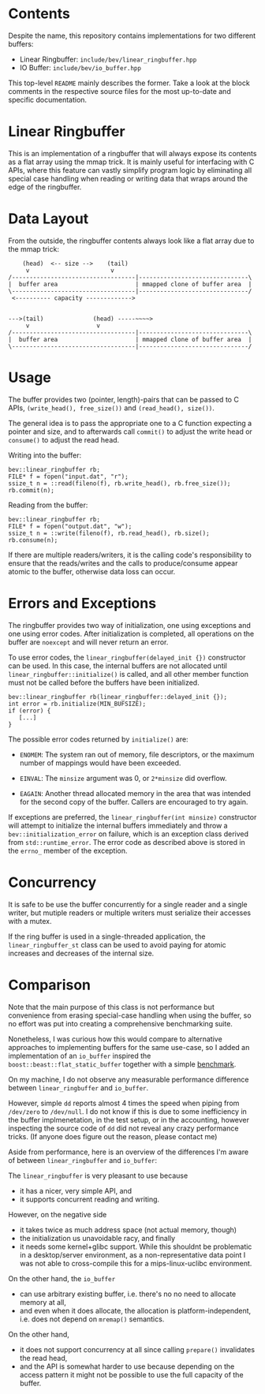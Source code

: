 # Contents

Despite the name, this repository contains implementations for two different
buffers:

  * Linear Ringbuffer: `include/bev/linear_ringbuffer.hpp`
  * IO Buffer:  `include/bev/io_buffer.hpp`

This top-level `README` mainly describes the former. Take a look at the block comments
in the respective source files for the most up-to-date and specific documentation.

# Linear Ringbuffer

This is an implementation of a ringbuffer that will always expose its contents
as a flat array using the mmap trick. It is mainly useful for interfacing with
C APIs, where this feature can vastly simplify program logic by eliminating all
special case handling when reading or writing data that wraps around the edge
of the ringbuffer.


# Data Layout

From the outside, the ringbuffer contents always look like a flat array
due to the mmap trick:


        (head)  <-- size -->    (tail)
         v                       v
    /-----------------------------------|-------------------------------\
    |  buffer area                      | mmapped clone of buffer area  |
    \-----------------------------------|-------------------------------/
     <---------- capacity ------------->


    --->(tail)              (head) -----~~~~>
         v                   v
    /-----------------------------------|-------------------------------\
    |  buffer area                      | mmapped clone of buffer area  |
    \-----------------------------------|-------------------------------/


# Usage

The buffer provides two (pointer, length)-pairs that can be passed to C APIs,
`(write_head(), free_size())` and `(read_head(), size())`.

The general idea is to pass the appropriate one to a C function expecting
a pointer and size, and to afterwards call `commit()` to adjust the write
head or `consume()` to adjust the read head.

Writing into the buffer:

    bev::linear_ringbuffer rb;
    FILE* f = fopen("input.dat", "r");
    ssize_t n = ::read(fileno(f), rb.write_head(), rb.free_size());
    rb.commit(n);

Reading from the buffer:

    bev::linear_ringbuffer rb;
    FILE* f = fopen("output.dat", "w");
    ssize_t n = ::write(fileno(f), rb.read_head(), rb.size();
    rb.consume(n);

If there are multiple readers/writers, it is the calling code's
responsibility to ensure that the reads/writes and the calls to
produce/consume appear atomic to the buffer, otherwise data loss
can occur.


# Errors and Exceptions

The ringbuffer provides two way of initialization, one using exceptions
and one using error codes. After initialization is completed,
all operations on the buffer are `noexcept` and will never return
an error.

To use error codes, the `linear_ringbuffer(delayed_init {})` constructor
can be used. In this case, the internal buffers are not allocated until
`linear_ringbuffer::initialize()` is called, and all other member function
must not be called before the buffers have been initialized.

    bev::linear_ringbuffer rb(linear_ringbuffer::delayed_init {});
    int error = rb.initialize(MIN_BUFSIZE);
    if (error) {
       [...]
    }

The possible error codes returned by `initialize()` are:

  * `ENOMEM`: The system ran out of memory, file descriptors, or the maximum
              number of mappings would have been exceeded.

  * `EINVAL`: The `minsize` argument was 0, or `2*minsize` did overflow.

  * `EAGAIN`: Another thread allocated memory in the area that was intended
              for the second copy of the buffer. Callers are encouraged
              to try again.

If exceptions are preferred, the `linear_ringbuffer(int minsize)`
constructor will attempt to initialize the internal buffers immediately and
throw a `bev::initialization_error` on failure, which is an exception class
derived from `std::runtime_error`. The error code as described above is
stored in the `errno_` member of the exception.


# Concurrency

It is safe to be use the buffer concurrently for a single reader and a single writer,
but mutiple readers or multiple writers must serialize their accesses with a mutex.

If the ring buffer is used in a single-threaded application, the
`linear_ringbuffer_st` class can be used to avoid paying for atomic
increases and decreases of the internal size.


# Comparison

Note that the main purpose of this class is not performance but convenience
from erasing special-case handling when using the buffer, so no
effort was put into creating a comprehensive benchmarking suite.

Nonetheless, I was curious how this would compare to alternative approaches
to implementing buffers for the same use-case, so I added an implementation
of an `io_buffer` inspired the `boost::beast::flat_static_buffer` together
with a simple [benchmark](./benchmark.cpp).

On my machine, I do not observe any measurable performance difference between
`linear_ringbuffer` and `io_buffer`.

However, simple `dd` reports almost 4 times the speed when piping from `/dev/zero`
to `/dev/null`. I do not know if this is due to some inefficiency in the buffer
implmenetation, in the test setup, or in the accounting, however inspecting
the source code of `dd` did not reveal any crazy performance tricks. (If anyone
does figure out the reason, please contact me)


Aside from performance, here is an overview of the differences I'm aware of
between `linear_ringbuffer` and `io_buffer`:

The `linear_ringbuffer` is very pleasant to use because
   - it has a nicer, very simple API, and
   - it supports concurrent reading and writing.

However, on the negative side
   - it takes twice as much address space (not actual memory, though)
   - the initialization us unavoidable racy, and finally
   - it needs some kernel+glibc support. While this shouldnt be problematic
     in a desktop/server environment, as a non-representative data point I was
     not able to cross-compile this for a mips-linux-uclibc environment.


On the other hand, the `io_buffer`
   - can use arbitrary existing buffer, i.e. there's no no need to allocate
     memory at all,
   - and even when it does allocate, the allocation is platform-independent,
     i.e. does not depend on `mremap()` semantics.

On the other hand,
   - it does not support concurrency at all since calling `prepare()`
     invalidates the read head,
   - and the API is somewhat harder to use because depending on the access
     pattern it might not be possible to use the full capacity of the buffer.
